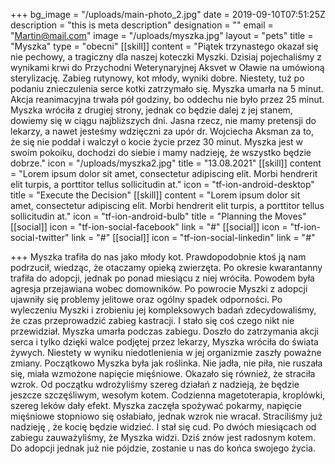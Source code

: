 +++
bg_image = "/uploads/main-photo_2.jpg"
date = 2019-09-10T07:51:25Z
description = "this is meta description"
designation = ""
email = "Martin@mail.com"
image = "/uploads/myszka.jpg"
layout = "pets"
title = "Myszka"
type = "obecni"
[[skill]]
content = "Piątek trzynastego okazał się nie pechowy, a tragiczny dla naszej koteczki Myszki. Dzisiaj pojechaliśmy z wynikami krwi do Przychodni Weterynaryjnej Aksvet w Oławie na umówioną sterylizację. Zabieg rutynowy, kot młody, wyniki dobre. Niestety, tuż po podaniu znieczulenia serce kotki zatrzymało się. Myszka umarła na 5 minut. Akcja reanimacyjna trwała pół godziny, bo oddechu nie było przez 25 minut. Myszka wróciła z drugiej strony, jednak co będzie dalej z jej stanem, dowiemy się w ciągu najbliższych dni. Jasna rzecz, nie mamy pretensji do lekarzy, a nawet jesteśmy wdzięczni za upór dr. Wojciecha Aksman za to, że się nie poddał i walczył o kocie życie przez 30 minut. Myszka jest w swoim pokoiku, dochodzi do siebie i mamy nadzieję, że wszystko będzie dobrze."
icon = "/uploads/myszka2.jpg"
title = "13.08.2021"
[[skill]]
content = "Lorem ipsum dolor sit amet, consectetur adipiscing elit. Morbi hendrerit elit turpis, a porttitor tellus sollicitudin at."
icon = "tf-ion-android-desktop"
title = "Execute the Decision"
[[skill]]
content = "Lorem ipsum dolor sit amet, consectetur adipiscing elit. Morbi hendrerit elit turpis, a porttitor tellus sollicitudin at."
icon = "tf-ion-android-bulb"
title = "Planning the Moves"
[[social]]
icon = "tf-ion-social-facebook"
link = "#"
[[social]]
icon = "tf-ion-social-twitter"
link = "#"
[[social]]
icon = "tf-ion-social-linkedin"
link = "#"

+++
Myszka trafiła do nas jako młody kot. Prawdopodobnie ktoś ją nam podrzucił, wiedząc, że otaczamy opieką zwierzęta. Po okresie kwarantanny trafiła do adopcji, jednak po ponad miesiącu z niej wróciła. Powodem była agresja przejawiana wobec domowników. Po powrocie Myszki z adopcji ujawniły się problemy jelitowe oraz ogólny spadek odporności. Po wyleczeniu Myszki i zrobieniu jej kompleksowych badań zdecydowaliśmy, że czas przeprowadzić zabieg kastracji. I stało się coś czego nikt nie przewidział. Myszka umarła podczas zabiegu. Doszło do zatrzymania akcji serca i tylko dzięki walce podjętej przez lekarzy, Myszka wróciła do świata żywych. Niestety w wyniku niedotlenienia w jej organizmie zaszły poważne zmiany. Początkowo Myszka była jak roślinka. Nie jadła, nie piła, nie ruszała się, miała wzmożone napięcie mięśniowe. Okazało się również, że straciła wzrok. Od początku wdrożyliśmy szereg działań z nadzieją, że będzie jeszcze szczęśliwym, wesołym kotem. Codzienna magetoterapia, kroplówki, szereg leków dały efekt. Myszka zaczęła spożywać pokarmy, napięcie mięśniowe stopniowo się osłabiało, jednak wzrok nie wracał. Straciliśmy już nadzieję , że kocię będzie widzieć. I stał się cud. Po dwóch miesiącach od zabiegu zauważyliśmy, że Myszka widzi. Dziś znów jest radosnym kotem. Do adopcji jednak już nie pójdzie, zostanie u nas do końca swojego życia.